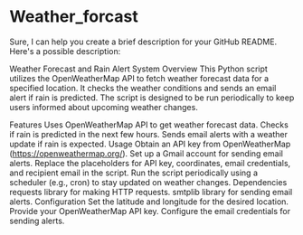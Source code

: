 # Weather_forcast


Sure, I can help you create a brief description for your GitHub README. Here's a possible description:

Weather Forecast and Rain Alert System
Overview
This Python script utilizes the OpenWeatherMap API to fetch weather forecast data for a specified location. It checks the weather conditions and sends an email alert if rain is predicted. The script is designed to be run periodically to keep users informed about upcoming weather changes.

Features
Uses OpenWeatherMap API to get weather forecast data.
Checks if rain is predicted in the next few hours.
Sends email alerts with a weather update if rain is expected.
Usage
Obtain an API key from OpenWeatherMap (https://openweathermap.org/).
Set up a Gmail account for sending email alerts.
Replace the placeholders for API key, coordinates, email credentials, and recipient email in the script.
Run the script periodically using a scheduler (e.g., cron) to stay updated on weather changes.
Dependencies
requests library for making HTTP requests.
smtplib library for sending email alerts.
Configuration
Set the latitude and longitude for the desired location.
Provide your OpenWeatherMap API key.
Configure the email credentials for sending alerts.
